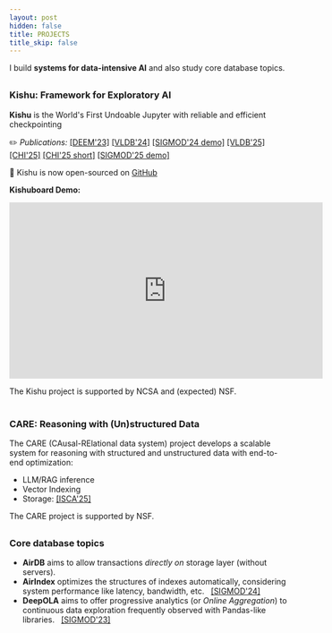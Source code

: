 ```yaml
---
layout: post
hidden: false
title: PROJECTS
title_skip: false
---
```


I build **systems for data-intensive AI** and also study core database topics.

<div style="margin-top: 30px;"></div>

### Kishu: Framework for Exploratory AI

**Kishu** is the World's First Undoable Jupyter with reliable and efficient checkpointing  

✏️ *Publications:* 
  [[DEEM'23]](https://arxiv.org/abs/2305.08770)
  [[VLDB'24]](https://arxiv.org/pdf/2309.11083.pdf) 
  [[SIGMOD'24 demo]]()
  [[VLDB'25]](https://arxiv.org/pdf/2406.13856)
  [[CHI'25]](https://arxiv.org/abs/2504.01367) [[CHI'25 short]](https://arxiv.org/abs/2504.01377)
  [[SIGMOD'25 demo]]()

🚀 Kishu is now open-sourced on [GitHub](https://github.com/illinoisdata/kishu)  

**Kishuboard Demo:**

<iframe width="560" height="315" src="https://www.youtube.com/embed/5yndtZpNDiU?si=4EMcneFM-PHXc1LB" title="YouTube video player" frameborder="0" allow="accelerometer; autoplay; clipboard-write; encrypted-media; gyroscope; picture-in-picture; web-share" referrerpolicy="strict-origin-when-cross-origin" allowfullscreen></iframe>

The Kishu project is supported by NCSA and (expected) NSF.


<div style="margin-top: 40px;"></div>

### CARE: Reasoning with (Un)structured Data

<p style="margin-bottom: 5px">
The CARE (CAusal-RElational data system) project develops a scalable system 
for reasoning with structured and unstructured data with end-to-end optimization:  
</p>

<ul style="margin-bottom: 5px !important">
<li>LLM/RAG inference</li>
<li>Vector Indexing</li>
<li>Storage: <a href="">[ISCA'25]</a></li>
</ul>

The CARE project is supported by NSF.

<!-- <p class="post-continue" style="margin-top: 20px;">
	<a href="https://createlab.cs.illinois.edu/c_project.html">See More Projects in CreateLab &rarr;</a>
</p> -->



<div style="margin-top: 30px;"></div>

### Core database topics

- **AirDB** aims to allow transactions *directly on* storage layer (without servers).
- **AirIndex** optimizes the structures of indexes automatically, considering system performance
  like latency, bandwidth, etc. 
  &nbsp; [[SIGMOD'24]](https://arxiv.org/abs/2306.14395)
- **DeepOLA** aims to offer progressive analytics (or *Online Aggregation*) to continuous data
  exploration frequently observed with Pandas-like libraries. 
  &nbsp; [[SIGMOD'23]](https://arxiv.org/abs/2303.04103)